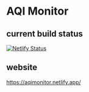 # AQI Monitor

## current build status

[![Netlify Status](https://api.netlify.com/api/v1/badges/cfc268a4-6216-4fb5-b1eb-3bfc699368d7/deploy-status)](https://app.netlify.com/sites/aqimonitor/deploys)

## website

https://aqimonitor.netlify.app/
